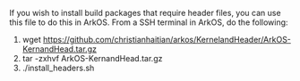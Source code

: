If you wish to install build packages that require header files, you can use this file to do this in ArkOS.
From a SSH terminal in ArkOS, do the following:

1. wget https://github.com/christianhaitian/arkos/KernelandHeader/ArkOS-KernandHead.tar.gz
2. tar -zxhvf ArkOS-KernandHead.tar.gz
3. ./install_headers.sh

